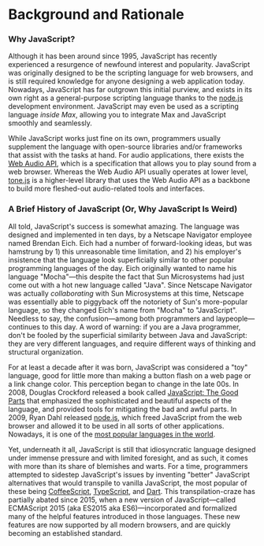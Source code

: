# Background and Rationale

### Why JavaScript?

Although it has been around since 1995, JavaScript has recently experienced a
resurgence of newfound interest and popularity.  JavaScript was originally
designed to be the scripting language for web browsers, and is still required
knowledge for anyone designing a web application today.  Nowadays, JavaScript
has far outgrown this initial purview, and exists in its own right as a
general-purpose scripting language thanks to the
[node.js](https://nodejs.org/en/) development environment.  JavaScript may even
be used as a scripting language *inside Max*, allowing you to integrate Max and
JavaScript smoothly and seamlessly.

While JavaScript works just fine on its own, programmers usually supplement the
language with open-source libraries and/or frameworks that assist with the
tasks at hand.  For audio applications, there exists the [Web Audio
API](https://developer.mozilla.org/en-US/docs/Web/API/Web_Audio_API), which is
a specification that allows you to play sound from a web browser.  Whereas the
Web Audio API usually operates at lower level,
[tone.js](https://tonejs.github.io/) is a higher-level library that uses the
Web Audio API as a backbone to build more fleshed-out audio-related tools and
interfaces.


### A Brief History of JavaScript (Or, Why JavaScript Is Weird)

All told, JavaScript's success is somewhat amazing.  The language was designed
and implemented in ten days, by a Netscape Navigator employee named Brendan
Eich.  Eich had a number of forward-looking ideas, but was hamstrung by 1) this
unreasonable time limitation, and 2) his employer's insistence that the
language look superficially similar to other popular programming languages of
the day.  Eich originally wanted to name his language "Mocha"—this despite the
fact that Sun Microsystems had just come out with a hot new language called
"Java".  Since Netscape Navigator was actually *collaborating* with Sun
Microsystems at this time, Netscape was essentially able to piggyback off the
notoriety of Sun's more-popular language, so they changed Eich's name from
"Mocha" to "JavaScript".  Needless to say, the confusion—among both programmers
and laypeople—continues to this day.  A word of warning: if you are a Java
programmer, don't be fooled by the superficial similarity between Java and
JavaScript: they are very different languages, and require different ways of
thinking and structural organization.

For at least a decade after it was born, JavaScript was considered a "toy"
language, good for little more than making a button flash on a web page or a
link change color.  This perception began to change in the late 00s.  In 2008,
Douglas Crockford released a book called [JavaScript: The Good
Parts](http://shop.oreilly.com/product/9780596517748.do) that emphasized the
sophisticated and beautiful aspects of the language, and provided tools for
mitigating the bad and awful parts.  In 2009, Ryan Dahl released
[node.js](https://nodejs.org/en/), which freed JavaScript from the web browser
and allowed it to be used in all sorts of other applications.  Nowadays, it is
one of the [most popular languages in the
world](https://insights.stackoverflow.com/survey/2017#technology-programming-languages).

Yet, underneath it all, JavaScript is still that idiosyncratic language
designed under immense pressure and with limited foresight, and as such, it
comes with more than its share of blemishes and warts.  For a time, programmers
attempted to sidestep JavaScript's issues by inventing "better" JavaScript
alternatives that would transpile to vanilla JavaScript, the most popular of
these being [CoffeeScript](https://coffeescript.org/),
[TypeScript](http://www.typescriptlang.org/), and
[Dart](https://www.dartlang.org/).  This transpilation-craze has partially
abated since 2015, when a new version of JavaScript—called ECMAScript 2015 (aka
ES2015 aka ES6)—incorporated and formalized many of the helpful features
introduced in those languages.  These new features are now supported by all
modern browsers, and are quickly becoming an established standard.
